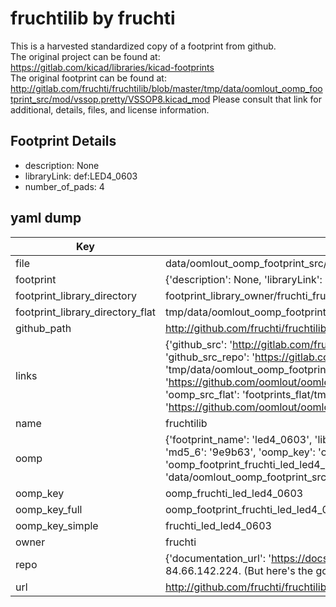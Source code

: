# fruchtilib by fruchti  
This is a harvested standardized copy of a footprint from github.  
The original project can be found at:  
https://gitlab.com/kicad/libraries/kicad-footprints  
The original footprint can be found at:
http://gitlab.com/fruchti/fruchtilib/blob/master/tmp/data/oomlout_oomp_footprint_src/mod/vssop.pretty/VSSOP8.kicad_mod
Please consult that link for additional, details, files, and license information.  
## Footprint Details
* description: None  
* libraryLink: def:LED4_0603  
* number_of_pads: 4  
## yaml dump  
| Key | Value |  
| --- | --- |  
| file | data/oomlout_oomp_footprint_src/fruchtilib/mod/led.pretty/LED4_0603.kicad_mod |  
| footprint | {'description': None, 'libraryLink': 'def:LED4_0603', 'number_of_pads': 4} |  
| footprint_library_directory | footprint_library_owner/fruchti_fruchtilib |  
| footprint_library_directory_flat | tmp/data/oomlout_oomp_footprint_src/footprints_flat/fruchti_led_led4_0603/working |  
| github_path | http://github.com/fruchti/fruchtilib/blob/master/tmp/data/oomlout_oomp_footprint_src/mod/led.pretty/LED4_0603.kicad_mod |  
| links | {'github_src': 'http://gitlab.com/fruchti/fruchtilib/blob/master/tmp/data/oomlout_oomp_footprint_src/mod/vssop.pretty/VSSOP8.kicad_mod', 'github_src_repo': 'https://gitlab.com/kicad/libraries/kicad-footprints', 'oomp_bot': 'tmp/data/oomlout_oomp_footprint_src/footprints/fruchti_led_led4_0603/working', 'oomp_bot_github': 'https://github.com/oomlout/oomlout_oomp_footprint_bot/tree/main/tmp/data/oomlout_oomp_footprint_src/footprints/fruchti_led_led4_0603/working', 'oomp_src_flat': 'footprints_flat/tmp/data/oomlout_oomp_footprint_src/footprints_flat/fruchti_led_led4_0603/working', 'oomp_src_flat_github': 'https://github.com/oomlout/oomlout_oomp_footprint_src/tree/main/tmp/data/oomlout_oomp_footprint_src/footprints_flat/fruchti_led_led4_0603/working'} |  
| name | fruchtilib |  
| oomp | {'footprint_name': 'led4_0603', 'library_name': 'led', 'md5': '9e9b63147ba4bb4f5fa391afaeb047c1', 'md5_10': '9e9b63147b', 'md5_5': '9e9b6', 'md5_6': '9e9b63', 'oomp_key': 'oomp_fruchti_led_led4_0603', 'oomp_key_extra': 'oomp_footprint_fruchti_led_led4_0603', 'oomp_key_full': 'oomp_footprint_fruchti_led_led4_0603_9e9b63', 'oomp_key_simple': 'fruchti_led_led4_0603', 'original_filename': 'data/oomlout_oomp_footprint_src/fruchtilib/mod/led.pretty/LED4_0603.kicad_mod', 'owner_name': 'fruchti'} |  
| oomp_key | oomp_fruchti_led_led4_0603 |  
| oomp_key_full | oomp_footprint_fruchti_led_led4_0603 |  
| oomp_key_simple | fruchti_led_led4_0603 |  
| owner | fruchti |  
| repo | {'documentation_url': 'https://docs.github.com/rest/overview/resources-in-the-rest-api#rate-limiting', 'message': "API rate limit exceeded for 84.66.142.224. (But here's the good news: Authenticated requests get a higher rate limit. Check out the documentation for more details.)"} |  
| url | http://github.com/fruchti/fruchtilib |  

